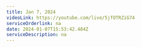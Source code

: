 ```yaml
---
title: Jan 7, 2024
videoLink: https://youtube.com/live/5jfOTRZiG74
serviceOrderlink: na
date: 2024-01-07T15:53:42.484Z
serviceDescription: n﻿a
---
```

